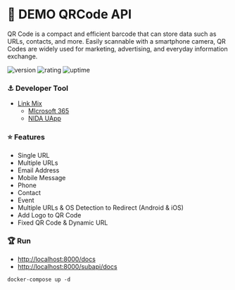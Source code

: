 # 🎉 DEMO QRCode API

QR Code is a compact and efficient barcode that can store data such as URLs, contacts, and more. Easily scannable with a smartphone camera, QR Codes are widely used for marketing, advertising, and everyday information exchange.

![version](https://img.shields.io/badge/version-1.0-blue)
![rating](https://img.shields.io/badge/rating-★★★★★-yellow)
![uptime](https://img.shields.io/badge/uptime-100%25-brightgreen)

### ⚓ Developer Tool

- [Link Mix](https://linkmix.co)
  - [MIcrosoft 365](https://linkmix.co/14572088)
  - [NIDA UApp](https://linkmix.co/14595825)

### ⭐ Features

- Single URL
- Multiple URLs
- Email Address
- Mobile Message
- Phone
- Contact
- Event
- Multiple URLs & OS Detection to Redirect (Android & iOS)
- Add Logo to QR Code
- Fixed QR Code & Dynamic URL

### 🏆 Run

- [http://localhost:8000/docs](http://localhost:8000/docs)
- [http://localhost:8000/subapi/docs](http://localhost:8000/subapi/docs)

```shell
docker-compose up -d
```
